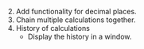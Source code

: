 2. Add functionality for decimal places.
3. Chain multiple calculations together.
4. History of calculations
    - Display the history in a window.

